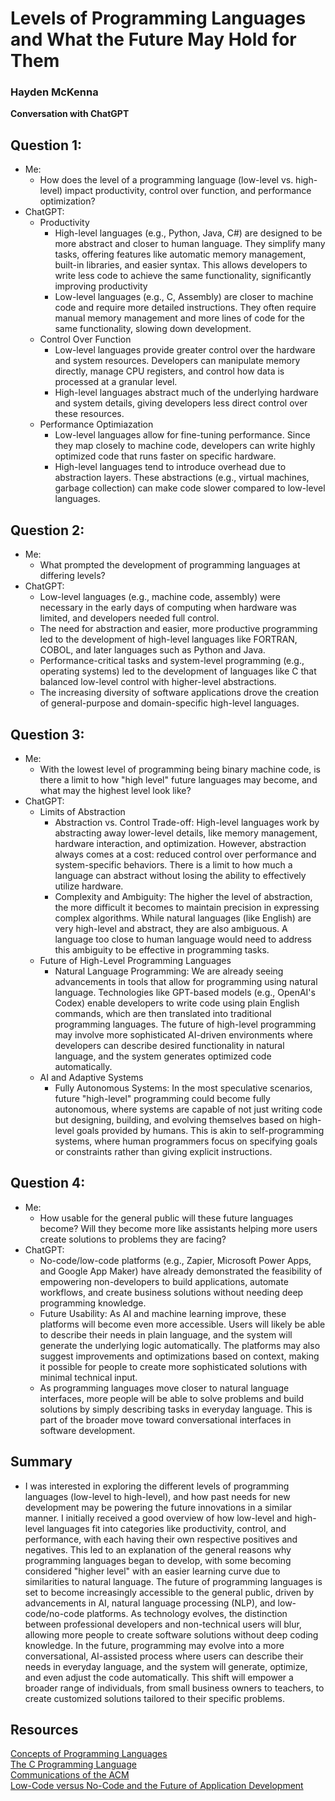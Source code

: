 # Levels of Programming Languages and What the Future May Hold for Them 

### Hayden McKenna  

**Conversation with ChatGPT**  

## Question 1:  
   - Me:  
     - How does the level of a programming language (low-level vs. high-level) impact productivity, control over function, and performance optimization?  
   - ChatGPT:  
     - Productivity  
       - High-level languages (e.g., Python, Java, C#) are designed to be more abstract and closer to human language. They simplify many tasks, offering features like automatic memory management, built-in libraries, and easier syntax. This allows developers to write less code to achieve the same functionality, significantly improving productivity  
       - Low-level languages (e.g., C, Assembly) are closer to machine code and require more detailed instructions. They often require manual memory management and more lines of code for the same functionality, slowing down development.  
     - Control Over Function  
       - Low-level languages provide greater control over the hardware and system resources. Developers can manipulate memory directly, manage CPU registers, and control how data is processed at a granular level.
       - High-level languages abstract much of the underlying hardware and system details, giving developers less direct control over these resources.  
     - Performance Optimiazation  
       - Low-level languages allow for fine-tuning performance. Since they map closely to machine code, developers can write highly optimized code that runs faster on specific hardware.
       - High-level languages tend to introduce overhead due to abstraction layers. These abstractions (e.g., virtual machines, garbage collection) can make code slower compared to low-level languages.  

## Question 2:  
   - Me:  
     - What prompted the development of programming languages at differing levels?  
   - ChatGPT:  
     - Low-level languages (e.g., machine code, assembly) were necessary in the early days of computing when hardware was limited, and developers needed full control.  
     - The need for abstraction and easier, more productive programming led to the development of high-level languages like FORTRAN, COBOL, and later languages such as Python and Java.  
     - Performance-critical tasks and system-level programming (e.g., operating systems) led to the development of languages like C that balanced low-level control with higher-level abstractions.  
     - The increasing diversity of software applications drove the creation of general-purpose and domain-specific high-level languages.  

## Question 3:  
   - Me:  
     - With the lowest level of programming being binary machine code, is there a limit to how "high level" future languages may become, and what may the highest level look like?  
   - ChatGPT:  
     - Limits of Abstraction  
       - Abstraction vs. Control Trade-off: High-level languages work by abstracting away lower-level details, like memory management, hardware interaction, and optimization. However, abstraction always comes at a cost: reduced control over performance and system-specific behaviors. There is a limit to how much a language can abstract without losing the ability to effectively utilize hardware.  
       - Complexity and Ambiguity: The higher the level of abstraction, the more difficult it becomes to maintain precision in expressing complex algorithms. While natural languages (like English) are very high-level and abstract, they are also ambiguous. A language too close to human language would need to address this ambiguity to be effective in programming tasks.  
     - Future of High-Level Programming Languages  
       - Natural Language Programming: We are already seeing advancements in tools that allow for programming using natural language. Technologies like GPT-based models (e.g., OpenAI's Codex) enable developers to write code using plain English commands, which are then translated into traditional programming languages. The future of high-level programming may involve more sophisticated AI-driven environments where developers can describe desired functionality in natural language, and the system generates optimized code automatically.  
     - AI and Adaptive Systems
       - Fully Autonomous Systems: In the most speculative scenarios, future "high-level" programming could become fully autonomous, where systems are capable of not just writing code but designing, building, and evolving themselves based on high-level goals provided by humans. This is akin to self-programming systems, where human programmers focus on specifying goals or constraints rather than giving explicit instructions.  

## Question 4:  
   - Me:  
     - How usable for the general public will these future languages become? Will they become more like assistants helping more users create solutions to problems they are facing?  
   - ChatGPT:  
     - No-code/low-code platforms (e.g., Zapier, Microsoft Power Apps, and Google App Maker) have already demonstrated the feasibility of empowering non-developers to build applications, automate workflows, and create business solutions without needing deep programming knowledge.  
     - Future Usability: As AI and machine learning improve, these platforms will become even more accessible. Users will likely be able to describe their needs in plain language, and the system will generate the underlying logic automatically. The platforms may also suggest improvements and optimizations based on context, making it possible for people to create more sophisticated solutions with minimal technical input.  
     - As programming languages move closer to natural language interfaces, more people will be able to solve problems and build solutions by simply describing tasks in everyday language. This is part of the broader move toward conversational interfaces in software development.  

## Summary  
   - I was interested in exploring the different levels of programming languages (low-level to high-level), and how past needs for new development may be powering the future innovations in a similar manner. I initially received a good overview of how low-level and high-level languages fit into categories like productivity, control, and performance, with each having their own respective positives and negatives. This led to an explanation of the general reasons why programming languages began to develop, with some becoming considered "higher level" with an easier learning curve due to similarities to natural language. The future of programming languages is set to become increasingly accessible to the general public, driven by advancements in AI, natural language processing (NLP), and low-code/no-code platforms. As technology evolves, the distinction between professional developers and non-technical users will blur, allowing more people to create software solutions without deep coding knowledge. In the future, programming may evolve into a more conversational, AI-assisted process where users can describe their needs in everyday language, and the system will generate, optimize, and even adjust the code automatically. This shift will empower a broader range of individuals, from small business owners to teachers, to create customized solutions tailored to their specific problems.  

## Resources  
[Concepts of Programming Languages](https://www.sci.brooklyn.cuny.edu/~chuang/books/sebesta.pdf)  
[The C Programming Language](https://seriouscomputerist.atariverse.com/media/pdf/book/C%20Programming%20Language%20-%202nd%20Edition%20(OCR).pdf)  
[Communications of the ACM](https://worrydream.com/refs/Backus_1978_-_Can_Programming_Be_Liberated_from_the_von_Neumann_Style.pdf)  
[Low-Code versus No-Code and the Future of Application Development](https://www.forbes.com/councils/forbescommunicationscouncil/2021/05/07/low-code-versus-no-code-and-the-future-of-application-development/)